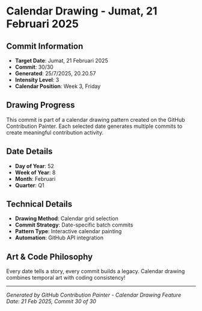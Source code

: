 # Calendar Drawing - Jumat, 21 Februari 2025

## Commit Information
- **Target Date**: Jumat, 21 Februari 2025
- **Commit**: 30/30
- **Generated**: 25/7/2025, 20.20.57
- **Intensity Level**: 3
- **Calendar Position**: Week 3, Friday

## Drawing Progress
This commit is part of a calendar drawing pattern created on the GitHub Contribution Painter.
Each selected date generates multiple commits to create meaningful contribution activity.

## Date Details
- **Day of Year**: 52
- **Week of Year**: 8
- **Month**: Februari
- **Quarter**: Q1

## Technical Details
- **Drawing Method**: Calendar grid selection
- **Commit Strategy**: Date-specific batch commits
- **Pattern Type**: Interactive calendar painting
- **Automation**: GitHub API integration

## Art & Code Philosophy
Every date tells a story, every commit builds a legacy. 
Calendar drawing combines temporal art with coding consistency!

---
*Generated by GitHub Contribution Painter - Calendar Drawing Feature*
*Date: 21 Feb 2025, Commit 30 of 30*